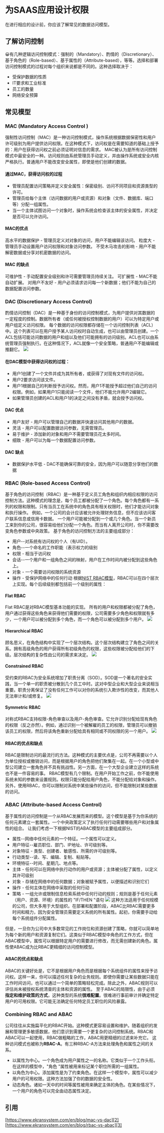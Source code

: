 # 为SAAS应用设计权限
在进行相应的设计前，你应该了解常见的数据访问模型。
## 了解访问控制
😀有几种逻辑访问控制模式：强制的（Mandatory）、酌情的（Discretionary）、基于角色的（Role-based）、基于属性的（Attribute-based），等等。选择和部署访问控制模式的过程对每个组织来说都是不同的。这种选择取决于：
- 受保护数据的性质
- IT要求和工业标准
- 员工的数量
- 网络安全预算
		 
## 常见模型
### MAC  (Mandatory Access Control )
强制性访问控制（MAC）是一种访问控制模式，操作系统根据数据保密性和用户许可级别为用户提供访问权限。在这种模式下，访问权是在需要知道的基础上授予的：用户在获得访问权之前必须证明对信息的需求。
MAC被认为是所有访问控制模式中最安全的一种。访问规则由系统管理员手动定义，并由操作系统或安全内核严格执行。普通用户不能改变安全属性，即使是他们创建的数据。
#### 通过MAC，获得访问权的过程
- 管理员配置访问策略并定义安全属性：保密级别、访问不同项目和资源类型的许可。
- 管理员给每个主体（访问数据的用户或资源）和对象（文件、数据库、端口等）分配一组属性。
- 当一个主体试图访问一个对象时，操作系统会检查该主体的安全属性，并决定是否可以允许访问。
#### MAC的优点
高水平的数据保护 - 管理员定义对对象的访问，用户不能编辑该访问。
粒度大 - 管理员手动设置用户访问权限和对象访问参数。
不受木马攻击的影响 - 用户不能解密数据或分享对机密数据的访问。
#### MAC 的缺点
可维护性 - 手动配置安全级别和许可需要管理员持续关注。
可扩展性 - MAC不能自动扩展。
对用户不友好 - 用户必须请求访问每一个新数据；他们不能为自己的数据配置访问参数。
### DAC (Discretionary Access Control)
酌情访问控制（DAC）是一种基于身份的访问控制模式，为用户提供对其数据的一定程度的控制。数据所有者（或任何被授权控制数据的用户）可以为特定用户或用户组定义访问权限。
每个数据的访问权限都存储在一个访问控制列表（ACL）中。这个列表可以在用户授予某人访问权时自动生成，也可以由管理员创建。一个ACL包括可能访问数据的用户和组以及他们可能拥有的访问级别。ACL也可以由系统管理员强制执行。在这种情况下，ACL就像一个安全策略，普通用户不能编辑或推翻它。
![][image-1]
#### 在DAC模型中获得访问权的过程：
- 用户1创建了一个文件并成为其所有者，或获得了对现有文件的访问权。
- 用户2要求访问该文件。
- 用户1根据自己的判断授予访问权。然而，用户1不能授予超过他们自己的访问权限。例如，如果用户1只能阅读一个文件，他们不能允许用户2编辑它。
- 如果管理员创建的ACL和用户1的决定之间没有矛盾，就会授予访问权。
#### DAC 优点
- 用户友好 - 用户可以管理自己的数据并快速访问其他用户的数据。
- 灵活 - 用户可以配置数据访问参数，无需管理员。
- 易于维护 - 添加新的对象和用户不需要管理员花太多时间。
- 细致 - 用户可以为每一个数据配置访问参数。
#### DAC 缺点
- 数据保护水平低 - DAC不能确保可靠的安全，因为用户可以随意分享他们的数据

### RBAC (Role-based Access Control)
基于角色的访问控制（RBAC）是一种基于定义员工角色和组织内相应权限的访问控制方法。这种模式的理念是，每个员工都被分配了一个角色。每个角色都有一系列的权限和限制。只有当员工在系统中的角色具有相关权限时，他们才能访问对象和执行操作。
例如，一个公司的会计应该被允许处理财务信息，但不应该访问客户联系信息或信用卡数据。
一个用户可能被分配到一个或几个角色。当一个新员工来到你的公司，很容易给他们分配一个角色。而当有人离开公司时，你不需要改变角色参数或中央政策。
基于角色的访问控制方法的主要组成部分：
- 用户--对系统有访问权的个人（有UID）。
- 角色--一个命名的工作职能（表示权力的级别
- 权限 - 相当于访问权
- 会话--一个用户和一组角色之间的映射，用户在工作时间内被分配到这些角色上。
- 对象 - 一个需要访问权限的系统资源
- 操作 - 受保护网络中的任何行动
根据[NIST RBAC模型][1]，RBAC可以在四个层次上实现。每个后续级别都包括前一个级别的属性：
#### Flat RBAC
Flat RBAC是对RBAC模型基本功能的实现。
所有的用户和权限都被分配了角色，用户通过获得这些角色来获得他们需要的权限，公司需要多少角色和权限就有多少，一个用户可以被分配到多个角色，而一个角色可以被分配到多个用户。
![][image-2]
#### Hierarchical RBAC
顾名思义，在角色结构中实现了一个层次结构。这个层次结构建立了角色之间的关系。拥有高级角色的用户获得所有初级角色的权限，这些权限被分配给他们的下级。层次结构的复杂性由公司的需求来决定。
![][image-3]
#### Constrained RBAC

受约束的RBAC为安全系统增加了职责分离（SOD）。SOD是一个著名的安全实践，当一个单一的职责被分散到几个员工中时。这对中型企业和大型企业来说相当重要。职责分离保证了没有任何工作可以对你的系统引入欺诈性的改变，而其他人无法审计和/或修复。
![][image-4]
#### Symmetric RBAC
对称式RBAC支持权限-角色审查以及用户-角色审查。它允许识别分配给现有角色的权限（反之亦然）。例如，通过识别一个被解雇的员工的权限，管理员可以撤销该员工的权限，然后将该角色重新分配给具有相同或不同权限的另一个用户。
![][image-5]

#### RBAC的优点和缺点
RBAC是限制访问的最流行的方法。这种模式的主要优点是，公司不再需要以个人为单位授权或撤销访问，而是根据用户的角色把他们聚集在一起。在一个小型或中型公司建立一套角色并不具有挑战性。另一方面，在一个大型企业建立这样的系统也不是一件容易的事。
RBAC模型有几个限制。在用户开始工作之前，你不能使用系统未知的参数来设置规则。权限只能分配给用户角色，不能分配给对象和操作。另外，使用RBAC，你可以限制对系统中某些操作的访问，但不能限制对某些数据的访问。
### ABAC (Attribute-based Access Control)
基于属性的访问控制是一个从RBAC发展而来的模型。这个模型是基于为你系统的任何元素建立一套属性。一个中央政策定义了执行任何行动需要哪些用户和对象属性的组合。
让我们考虑一下根据NIST的ABAC模型的主要组成部分。
- 属性--网络中任何元素的一个特征。一个属性可以定义。
- 用户特征--雇员职位、部门、IP地址、许可级别等。
- 对象特征 - 类型、创建者、敏感性、所需的许可级别等。
- 行动类型--读、写、编辑、复制、粘贴等。
- 环境特征--时间、星期几、地点等。
- 主体 - 任何可以在网络中执行动作的用户或资源；主体被分配了属性，以定义其许可级别
- 对象 - 存储在网络中的任何数据；对象被赋予属性，以便描述和识别它们
- 操作 - 任何主体在网络中采取的任何行动
- 策略 - 一组允许或限制信息检索系统中任何行动的规则；规则是基于任何元素（用户、资源、环境）的属性的 "IF/THEN "语句
![][image-6]
这种方法适用于任何规模的公司，但大多用于大型组织。在部署和配置阶段，ABAC比RBAC需要更多时间和精力，因为安全管理员需要定义系统的所有属性。起初，你需要手动给每个系统组件分配属性。

但是，一旦你为公司中大多数常见的工作岗位和资源创建了策略，你就可以简单地为每个新的用户和资源复制它们。这类似于RBAC模型中角色的工作方式，但在ABAC模型中，属性可以根据特定用户的需要进行修改，而无需创建新的角色。属性使ABAC成为比RBAC更精细的访问控制模型。

#### ABAC的优点和缺点
ABAC的关键好处是，它不是根据用户角色而是根据每个系统组件的属性来授予访问权。这样一来，你可以描述任何复杂的业务规则。即使你需要让某些数据只能在工作时间访问，也可以通过一个简单的策略轻松完成。除此之外，ABAC规则可以评估尚未被授权系统清查的主体和资源的属性。
 至于ABAC的局限性，由于必须**指定和维护政策的方式**，这种类型的系统**很难配置**。很难进行事前审计并确定特定用户的可用权限。它可能无法确定任何特定员工职位的风险暴露。
### Combining RBAC and ABAC
公司往往从实施扁平化的RBAC开始。这种模式更容易设置和维护。随着组织的发展和管理更多敏感数据，他们意识到需要一个更复杂的访问控制系统。RBAC和ABAC可以一起使用，RBAC做粗略的工作，ABAC用更精细的过滤来补充它。
这种访问模式也被称为**RBAC-A**。有三种RBAC-A方法来处理角色和属性之间的关系。
- 以属性为中心。一个角色成为用户属性之一的名称。它类似于一个工作头衔。在这样的模型中，"角色 "属性被用来标记某个职位所需的一组属性。
- 以角色为中心。添加属性是为了约束角色。在这样一个模型中，属性可以减少用户的可用权限。这种方法加强了你的数据的安全性。
- 动态角色。诸如一天中的时间等属性被用来确定主体的角色。在某些情况下，一个用户的角色可以完全由动态属性决定。

## 引用
[https://www.ekransystem.com/en/blog/mac-vs-dac][2]
[https://www.ekransystem.com/en/blog/rbac-vs-abac][3]

[1]:	https://csrc.nist.gov/CSRC/media/Publications/conference-paper/2000/07/26/the-nist-model-for-role-based-access-control-towards-a-unified-/documents/sandhu-ferraiolo-kuhn-00.pdf
[2]:	https://www.ekransystem.com/en/blog/mac-vs-dac
[3]:	https://www.ekransystem.com/en/blog/rbac-vs-abac

[image-1]:	https://tva1.sinaimg.cn/large/008i3skNly1gre2p1z3ulj30r00g0q7x.jpg
[image-2]:	https://tva1.sinaimg.cn/large/008i3skNly1gre42pbxguj60la0cq3z302.jpg
[image-3]:	https://tva1.sinaimg.cn/large/008i3skNly1gre4p8t2vij30lq0go3zf.jpg
[image-4]:	https://tva1.sinaimg.cn/large/008i3skNly1gre4sjottwj60lq0m4q4702.jpg
[image-5]:	https://tva1.sinaimg.cn/large/008i3skNly1gre4uxpxydj31200dijsk.jpg
[image-6]:	https://tva1.sinaimg.cn/large/008i3skNly1gre6v22fvbj316a0pg7kw.jpg